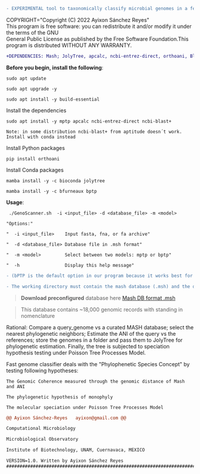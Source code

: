 ```diff
- EXPERIMENTAL tool to taxonomically classify microbial genomes in a few minutes

``` 

COPYRIGHT="Copyright (C) 2022 Ayixon Sánchez Reyes"                                                               
This program  is free software:  you can  redistribute it  and/or modify it  under the terms  of the GNU         
General Public License as published by the Free Software Foundation.This program is distributed WITHOUT ANY WARRANTY.                                              

```diff
+DEPENDENCIES: Mash; JolyTree, apcalc, ncbi-entrez-direct, orthoani, Blast, Biopython, bPTP, mptp                                 
```                                                                                                               

**Before you begin, install the following**:                                                                 

    sudo apt update

    sudo apt upgrade -y

    sudo apt install -y build-essential

Install the dependencies

    sudo apt install -y mptp apcalc ncbi-entrez-direct ncbi-blast+

    Note: in some distribution ncbi-blast+ from aptitude doesn´t work. Install with conda instead

Install Python packages

    pip install orthoani

Install Conda packages

    mamba install -y -c bioconda jolytree

    mamba install -y -c bfurneaux bptp
    
           
  **Usage**:  
  
     ./GenoScanner.sh  -i <input_file> -d <database_file> -m <model>

    "Options:"

    "  -i <input_file>    Input fasta, fna, or fa archive"

    "  -d <database_file> Database file in .msh format"

    "  -m <model>         Select between two models: mptp or bptp"

    "  -h                 Display this help message"
    
```diff
- (bPTP is the default option in our program because it works best for the speciation hypothesis, according to our experience.

```   
   
   
```diff
- The working directory must contain the mash database (.msh) and the query genome in fasta format

```
> **Download preconfigured** database here [Mash DB format .msh](https://figshare.com/ndownloader/files/37939296)

  > This database contains ~18,000 genomic records with standing in nomenclature

Rational: Compare a query_genome vs a curated MASH database;  select the nearest phylogenetic neighbors; 
Estimate the ANI of the query vs the references; store the genomes in a folder and pass them to JolyTree for phylogenetic estimation. Finally, the tree is subjected to speciation hypothesis testing under Poisson Tree Processes Model.                                    

Fast genome classifier deals with the "Phylophenetic Species Concept" by testing following hypotheses:

    The Genomic Coherence measured through the genomic distance of Mash and ANI
     
    The phylogenetic hypothesis of monophyly
    
    The molecular speciation under Poisson Tree Processes Model
        
```diff
@@ Ayixon Sánchez-Reyes   ayixon@gmail.com @@

Computational Microbiology   

Microbiological Observatory 

Institute of Biotechnology, UNAM, Cuernavaca, MEXICO 

VERSION=1.0. Written by Ayixon Sánchez Reyes    
###########################################################################################################               
